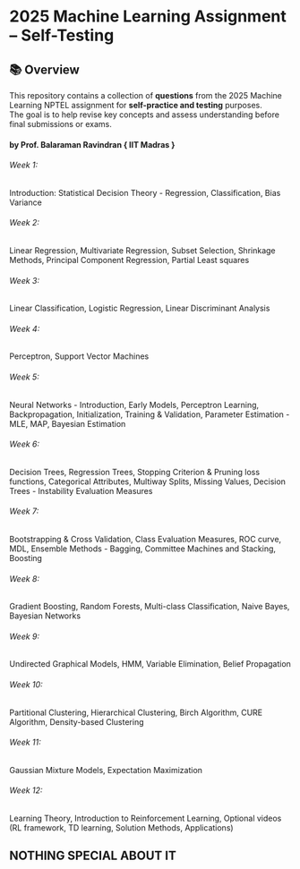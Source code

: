 # 2025 Machine Learning Assignment – Self-Testing

## 📚 Overview
This repository contains a collection of **questions** from the 2025 Machine Learning NPTEL  assignment for **self-practice and testing** purposes.  
The goal is to help revise key concepts and assess understanding before final submissions or exams.

#### by Prof. Balaraman Ravindran { IIT Madras }

###### Week 1:
Introduction: Statistical Decision Theory - Regression, Classification, Bias Variance
###### Week 2:
 Linear Regression, Multivariate Regression, Subset Selection, Shrinkage Methods, Principal Component Regression, Partial Least squares
###### Week 3:
Linear Classification, Logistic Regression, Linear Discriminant Analysis
###### Week 4:
Perceptron, Support Vector Machines
###### Week 5:
Neural Networks - Introduction, Early Models, Perceptron Learning, Backpropagation, Initialization, Training & Validation, Parameter Estimation - MLE, MAP, Bayesian Estimation
###### Week 6:
Decision Trees, Regression Trees, Stopping Criterion & Pruning loss functions, Categorical Attributes, Multiway Splits, Missing Values, Decision Trees - Instability Evaluation Measures
###### Week 7:
Bootstrapping & Cross Validation, Class Evaluation Measures, ROC curve, MDL, Ensemble Methods - Bagging, Committee Machines and Stacking, Boosting
###### Week 8:
Gradient Boosting, Random Forests, Multi-class Classification, Naive Bayes, Bayesian Networks
###### Week 9:
Undirected Graphical Models, HMM, Variable Elimination, Belief Propagation
###### Week 10:
Partitional Clustering, Hierarchical Clustering, Birch Algorithm, CURE Algorithm, Density-based Clustering
###### Week 11:
 Gaussian Mixture Models, Expectation Maximization
###### Week 12:
Learning Theory, Introduction to Reinforcement Learning, Optional videos (RL framework, TD learning, Solution Methods, Applications)

## NOTHING SPECIAL ABOUT IT 
